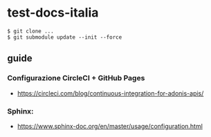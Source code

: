 # test-docs-italia
```
$ git clone ...
$ git submodule update --init --force
```

## guide
### Configurazione CircleCI + GitHub Pages
- https://circleci.com/blog/continuous-integration-for-adonis-apis/

### Sphinx:
- https://www.sphinx-doc.org/en/master/usage/configuration.html

